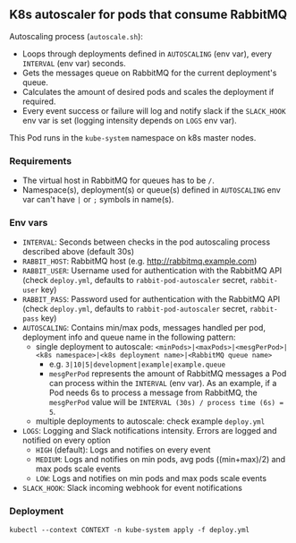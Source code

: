## K8s autoscaler for pods that consume RabbitMQ

Autoscaling process (`autoscale.sh`):
- Loops through deployments defined in `AUTOSCALING` (env var), every `INTERVAL` (env var) seconds.
- Gets the messages queue on RabbitMQ for the current deployment's queue.
- Calculates the amount of desired pods and scales the deployment if required.
- Every event success or failure will log and notify slack if the `SLACK_HOOK` env var is set (logging intensity depends on `LOGS` env var).

This Pod runs in the `kube-system` namespace on k8s master nodes.

### Requirements

- The virtual host in RabbitMQ for queues has to be `/`.
- Namespace(s), deployment(s) or queue(s) defined in `AUTOSCALING` env var can't have `|` or `;` symbols in name(s).

### Env vars

- `INTERVAL`: Seconds between checks in the pod autoscaling process described above (default 30s)
- `RABBIT_HOST`: RabbitMQ host (e.g. http://rabbitmq.example.com)
- `RABBIT_USER`: Username used for authentication with the RabbitMQ API (check `deploy.yml`, defaults to `rabbit-pod-autoscaler` secret, `rabbit-user` key)
- `RABBIT_PASS`: Password used for authentication with the RabbitMQ API (check `deploy.yml`, defaults to `rabbit-pod-autoscaler` secret, `rabbit-pass` key)
- `AUTOSCALING`: Contains min/max pods, messages handled per pod, deployment info and queue name in the following pattern:
  - single deployment to autoscale: `<minPods>|<maxPods>|<mesgPerPod>|<k8s namespace>|<k8s deployment name>|<RabbitMQ queue name>`
    - e.g. `3|10|5|development|example|example.queue`
    - `mesgPerPod` represents the amount of RabbitMQ messages a Pod can process within the `INTERVAL` (env var). As an example, if a Pod needs 6s to process a message from RabbitMQ, the `mesgPerPod` value will be `INTERVAL (30s) / process time (6s) = 5`.
  - multiple deployments to autoscale: check example `deploy.yml`
- `LOGS`: Logging and Slack notifications intensity. Errors are logged and notified on every option
  - `HIGH` (default): Logs and notifies on every event
  - `MEDIUM`: Logs and notifies on min pods, avg pods ((min+max)/2) and max pods scale events
  - `LOW`: Logs and notifies on min pods and max pods scale events
- `SLACK_HOOK`: Slack incoming webhook for event notifications

### Deployment

```
kubectl --context CONTEXT -n kube-system apply -f deploy.yml
```

